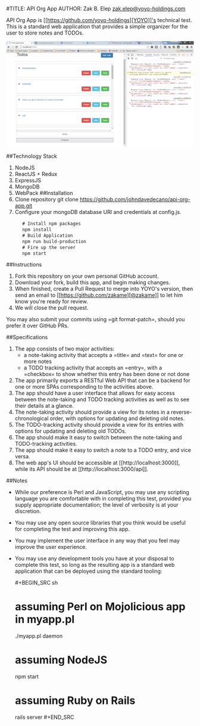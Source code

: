 #TITLE: API Org App
AUTHOR: Zak B. Elep <zak.elep@yoyo-holdings.com>

API Org App is [[https://github.com/yoyo-holdings][YOYO]]'s technical test.  This is a standard web
application that provides a simple organizer for the user to store notes
and TODOs.

![My Image](https://raw.githubusercontent.com/johndavedecano/api-org-app/master/screenshot.png)

##Technology Stack
1. NodeJS
2. ReactJS + Redux
3. ExpressJS
4. MongoDB
5. WebPack
##Installation
  1. Clone repository git clone https://github.com/johndavedecano/api-org-app.git
  2. Configure your mongoDB database URI and credentials at config.js.
```
      # Install npm packages
      npm install
      # Build Application
      npm run build-production
      # Fire up the server
      npm start
```
##Instructions

  1. Fork this repository on your own personal GitHub account.
  2. Download your fork, build this app, and begin making changes.
  3. When finished, create a Pull Request to merge into YOYO's version,
     then send an email to [[https://github.com/zakame][@zakame]] to let him know you're ready for
     review.
  4. We will close the pull request.

  You may also submit your commits using =git format-patch=, should you
  prefer it over GitHub PRs.

##Specifications

  1. The app consists of two major activities:
     - a note-taking activity that accepts a =title= and =text= for one
       or more notes
     - a TODO tracking activity that accepts an =entry=, with a
       =checkbox= to show whether this entry has been done or not done
  2. The app primarily exports a RESTful Web API that can be a backend
     for one or more SPAs corresponding to the activities above.
  3. The app should have a user interface that allows for easy access
     between the note-taking and TODO tracking activities as well as to
     see their details at a glance.
  4. The note-taking activity should provide a view for its notes in a
     reverse-chronological order, with options for updating and deleting
     old notes.
  5. The TODO-tracking activity should provide a view for its entries
     with options for updating and deleting old TODOs.
  6. The app should make it easy to switch between the note-taking and
     TODO-tracking activities.
  7. The app should make it easy to switch a note to a TODO entry, and
     vice versa.
  8. The web app's UI should be accessible at [[http://localhost:3000]],
     while its API should be at [[http://localhost:3000/api]].

##Notes

  - While our preference is Perl and JavaScript, you may use any
    scripting language you are comfortable with in completing this test,
    provided you supply appropriate documentation; the level of
    verbosity is at your discretion.
  - You may use any open source libraries that you think would be useful
    for completing the test and improving this app.
  - You may implement the user interface in any way that you feel may
    improve the user experience.
  - You may use any development tools you have at your disposal to
    complete this test, so long as the resulting app is a standard web
    application that can be deployed using the standard tooling:

    #+BEGIN_SRC sh
      # assuming Perl on Mojolicious app in myapp.pl
      ./myapp.pl daemon

      # assuming NodeJS
      npm start

      # assuming Ruby on Rails
      rails server
    #+END_SRC
